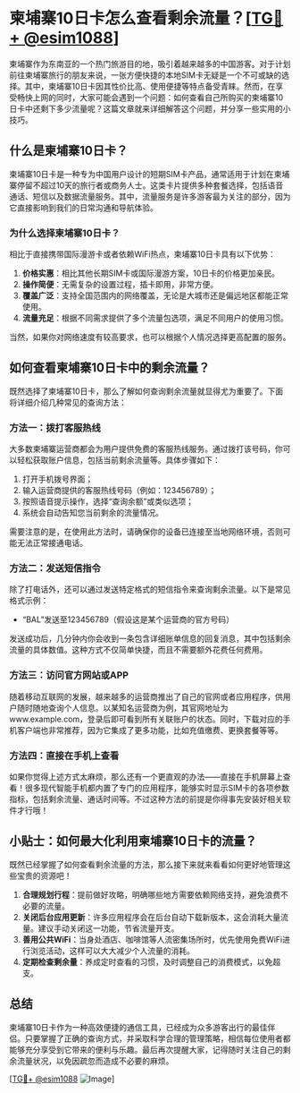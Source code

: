 # 柬埔寨10日卡怎么查看剩余流量？[[TG💪+ @esim1088](https://t.me/s/esim1088)]

柬埔寨作为东南亚的一个热门旅游目的地，吸引着越来越多的中国游客。对于计划前往柬埔寨旅行的朋友来说，一张方便快捷的本地SIM卡无疑是一个不可或缺的选择。其中，柬埔寨10日卡因其性价比高、使用便捷等特点备受青睐。然而，在享受畅快上网的同时，大家可能会遇到一个问题：如何查看自己所购买的柬埔寨10日卡中还剩下多少流量呢？这篇文章就来详细解答这个问题，并分享一些实用的小技巧。

## 什么是柬埔寨10日卡？

柬埔寨10日卡是一种专为中国用户设计的短期SIM卡产品，通常适用于计划在柬埔寨停留不超过10天的旅行者或商务人士。这类卡片提供多种套餐选择，包括语音通话、短信以及数据流量服务。其中，流量服务是许多游客最为关注的部分，因为它直接影响到我们的日常沟通和导航体验。

### 为什么选择柬埔寨10日卡？

相比于直接携带国际漫游卡或者依赖WiFi热点，柬埔寨10日卡具有以下优势：

1. **价格实惠**：相比其他长期SIM卡或国际漫游方案，10日卡的价格更加亲民。
2. **操作简便**：无需复杂的设置过程，插卡即用，非常方便。
3. **覆盖广泛**：支持全国范围内的网络覆盖，无论是大城市还是偏远地区都能正常使用。
4. **流量充足**：根据不同需求提供了多个流量包选项，满足不同用户的使用习惯。

当然，如果你对网络速度有较高要求，也可以根据个人情况选择更高配置的服务。

## 如何查看柬埔寨10日卡中的剩余流量？

既然选择了柬埔寨10日卡，那么了解如何查询剩余流量就显得尤为重要了。下面将详细介绍几种常见的查询方法：

### 方法一：拨打客服热线

大多数柬埔寨运营商都会为用户提供免费的客服热线服务。通过拨打该号码，你可以轻松获取账户信息，包括当前剩余流量等。具体步骤如下：

1. 打开手机拨号界面；
2. 输入运营商提供的客服热线号码（例如：123456789）；
3. 按照语音提示操作，选择“查询余额”或类似选项；
4. 系统会自动告知您当前剩余的流量情况。

需要注意的是，在使用此方法时，请确保你的设备已连接至当地网络环境，否则可能无法正常接通电话。

### 方法二：发送短信指令

除了打电话外，还可以通过发送特定格式的短信指令来查询剩余流量。以下是常见格式示例：

- “BAL”发送至123456789（假设这是某个运营商的官方号码）

发送成功后，几分钟内你会收到一条包含详细账单信息的回复消息，其中包括剩余流量的具体数值。这种方式不仅简单快捷，而且不需要额外花费任何费用。

### 方法三：访问官方网站或APP

随着移动互联网的发展，越来越多的运营商推出了自己的官网或者应用程序，供用户随时随地查询个人信息。以某知名运营商为例，其官网地址为www.example.com，登录后即可看到所有关联账户的状态。同时，下载对应的手机客户端也非常推荐，因为它集成了更多功能，比如充值缴费、更换套餐等等。

### 方法四：直接在手机上查看

如果你觉得上述方式太麻烦，那么还有一个更直观的办法——直接在手机屏幕上查看！很多现代智能手机都内置了专门的应用程序，能够实时显示SIM卡的各项参数指标，包括剩余流量、通话时间等。不过这种方法的前提是你得事先安装好相关软件才行哦！

## 小贴士：如何最大化利用柬埔寨10日卡的流量？

既然已经掌握了如何查看剩余流量的方法，那么接下来就来看看如何更好地管理这些宝贵的资源吧！

1. **合理规划行程**：提前做好攻略，明确哪些地方需要依赖网络支持，避免浪费不必要的流量。
2. **关闭后台应用更新**：许多应用程序会在后台自动下载新版本，这会消耗大量流量。建议手动关闭这一功能，节省流量开支。
3. **善用公共WiFi**：当身处酒店、咖啡馆等人流密集场所时，优先使用免费WiFi进行浏览活动，这样可以大大减少个人流量的消耗。
4. **定期检查剩余量**：养成定时查看的习惯，及时调整自己的消费模式，以免超支。

## 总结

柬埔寨10日卡作为一种高效便捷的通信工具，已经成为众多游客出行的最佳伴侣。只要掌握了正确的查询方式，并采取科学合理的管理策略，相信每位使用者都能够充分享受到它带来的便利与乐趣。最后再次提醒大家，记得随时关注自己的剩余流量状况，以免因疏忽而造成不必要的麻烦。

[[TG💪+ @esim1088](https://t.me/s/esim1088) ![Image](https://i.postimg.cc/4NQfJmqS/Snipaste-2025-05-13-00-14-12.png)]